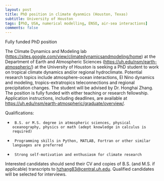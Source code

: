 ```yaml
---
layout: post
title: PhD position in climate dyanmics (Houston, Texas)
subtitle: University of Houston
tags: [PhD, USA, numerical modelling, ENSO, air-sea interactions]
comments: false
---
```

Fully funded PhD position

The Climate Dynamics and Modeling lab (https://sites.google.com/view/climatedynamicsandmodeling/home) at the Department of Earth and Atmospheric Sciences (https://uh.edu/nsm/earth-atmospheric/) at the University of Houston is seeking a PhD student to work on tropical climate dynamics and/or regional hydroclimate. Potential research topics include atmosphere-ocean interactions, El Nino dynamics and modeling, tropics-extratropics teleconnections and regional precipitation changes. The student will be advised by Dr. Honghai Zhang. The position is fully funded with either teaching or research fellowship. Application instructions, including deadlines, are available at https://uh.edu/nsm/earth-atmospheric/graduate/overview/.

Qualifications:

-      B.S. or M.S. degree in atmospheric sciences, physical oceanography, physics or math (adept knowledge in calculus is required)

-      Programming skills in Python, MATLAB, Fortran or other similar languages are preferred

-      Strong self-motivation and enthusiasm for climate research

Interested candidates should send their CV and copies of B.S. (and M.S. if applicable) transcripts to hzhang83@central.uh.edu. Qualified candidates will be selected for interviews.
